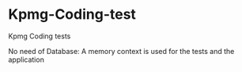# Kpmg-Coding-test
Kpmg Coding tests

No need of Database:
  A memory context is used for the tests and the application

